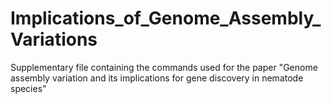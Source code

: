 # Implications_of_Genome_Assembly_Variations
Supplementary file containing the commands used for the paper "Genome assembly variation and its implications for gene discovery in nematode species"
